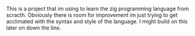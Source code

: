 This is a project that im using to learn the zig programming language from scracth.
Obviously there is room for improvement im just trying to get acclimated with the syntax 
and style of the language. I might build on this later on down the line.
